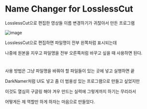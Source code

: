 # Name Changer for LosslessCut
LosslessCut으로 편집한 영상들 이름 변경하기가 귀찮아서 만든 프로그램

![image](https://user-images.githubusercontent.com/66747535/100086148-54ee3e00-2e90-11eb-9e9f-c6b13a285e1c.png)

LosslessCut으로 편집하면 파일명이 전부 왼쪽처럼 표시되는데

나중에 원본을 지우고 파일명을 전부 오른쪽처럼 바꾸고 싶을 때 사용하면 된다.

# 

사용 방법은 그냥 파일명을 바꿔야 할 파일들이 있는 곳에 넣고 실행하면 끝

DarkNamer처럼 UI도 넣고 좀 더 범용성 있는 프로그램으로 만들고 싶었지만

이것도 열심히 구글링 해야 겨우 만드는 실력에 그렇게까지 하기는 무리라서

어떻게든 제 역할만 하게 하자는 마음으로 만들었다.


